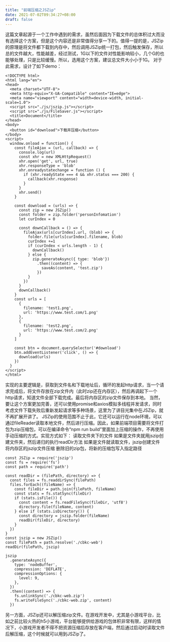 ```yaml
---
title: "前端压缩之JSZip"
date: 2021-07-02T09:34:27+08:00
draft: false
---
```


这篇文章起源于一个工作中遇到的需求，虽然后面因为下载文件的总体积过大而没有选择这个方案，但是这个内容还是非常值得分享一下的。值得一提的是，JSZip的原理是将文件都下载到内存中，然后调用JSZip统一打包，然后触发保存，所以总的文件越大，性能越差，经过测试，1G以下的文件对性能影响较小，几个G的也能够处理，只是比较缓慢。所以，选用这个方案，建议总文件大小小于1G。
对于此需求，设计了如下demo：
```
<!DOCTYPE html>
<html lang="en">
<head>
  <meta charset="UTF-8">
  <meta http-equiv="X-UA-Compatible" content="IE=edge">
  <meta name="viewport" content="width=device-width, initial-scale=1.0">
  <script src="./js/jszip.js"></script>
  <script src="./js/FileSaver.js"></script>
  <title>Document</title>
</head>
<body>
  <button id="download">下载并压缩</button>
</body>
<script>
  window.onload = function() {
    const fileAjax = (url, callback) => {
      console.log(url)
      const xhr = new XMLHttpRequest()
      xhr.open('get', url, true)
      xhr.responseType = 'blob'
      xhr.onreadystatechange = function () {
        if (xhr.readyState === 4 && xhr.status === 200) {
          callback(xhr.response)
        }
      }
      xhr.send()
    }
    
    const download = (urls) => {
      const zip = new JSZip()
      const folder = zip.folder('personInfomation')
      let curIndex = 0

      const downCallback = () => {
        fileAjax(urls[curIndex].url, (blob) => {
          folder.file(urls[curIndex].filename, blob)
          curIndex +=1
          if (curIndex < urls.length - 1) {
            downCallback()
          } else {
            zip.generateAsync({ type: 'blob'})
              .then((content) => {
                saveAs(content, 'test.zip')
              })
          }
        })
      }
      downCallback()
    }
    const urls = [
      {
        filename: 'test1.png',
        url: 'https://www.test.com/1.png'
      },
      {
        filename: 'test2.png',
        url: 'https://www.test.com/2.png'
      }
    ]

    const btn = document.querySelector('#download')
    btn.addEventListener('click', () => {
      download(urls)
    })
  }
</script>
</html>
```
实现的主要逻辑是，获取到文件名和下载地址后，循环的发起http请求，当一个请求完成后，将文件存放在zip文件内（此时zip还在内存区），然后再调起下一个http请求，知道文件全部下载完成。最后将内存区的zip文件保存到本地。
当然，要让这个方案更加完善，还可以使用promise和axios模拟多线程并发请求，同时考虑文件下载失败后重新发起请求等多种场景，这里为了讲目光集中在JSZip，就不再扩展开讲了。
JSZip的使用范围不止于此，它还可以运行在node环境，可以通过fileReader读取本地文件，然后进行压缩。因此，如果前端项目需要将文件打包为zip压缩包，可以在编译命令“npm run build”里面加上压缩的操作，不再使用手动压缩的方式。实现方式如下：
读取文件夹下的文件
如果是文件夹就用jszip创建文件夹，然后递归的执行readDir方法
如果是文件就读取文件，jszip创建文件
将内存区的jszip文件压缩
删除旧的zip包，将新的压缩包写入指定路径
```
const JSZip = require('jszip')
const fs = require('fs')
const path = require('path')

const readDir = (filePath, directory) => {
  const files = fs.readdirSync(filePath)
  files.forEach((fileName) => {
    const fileDir = path.join(filePath, fileName)
    const stats = fs.statSync(fileDir)
    if (stats.isFile()) {
      const content = fs.readFileSync(fileDir, 'utf8')
      directory.file(fileName, content)
    } else if (stats.isDirectory()) {
      const directory = jszip.folder(fileName)
      readDir(fileDir, directory)
    }
  })
}
const jszip = new JSZip()
const filePath = path.resolve('./cbkc-web')
readDir(filePath, jszip)

jszip
  .generateAsync({
    type: 'nodeBuffer',
    compression: 'DEFLATE',
    compressionOptions: {
      level: 9,
    },
  })
  .then((content) => {
    fs.unlinkSync('./cbkc-web.zip')
    fs.writeFileSync('./cbkc-web.zip', content)
  })
```
另一方面，JSZip还可以解压缩zip文件。在游戏开发中，尤其是小游戏平台，比如之前比较火热的h5小游戏，平台能够提供给游戏的包体积非常有限，这样的情况下，小游戏开发者不得不把资源压缩后存放在客户端，然后通过启动时读取文件后解压缩，这个时候就可以用到JSZip了。
